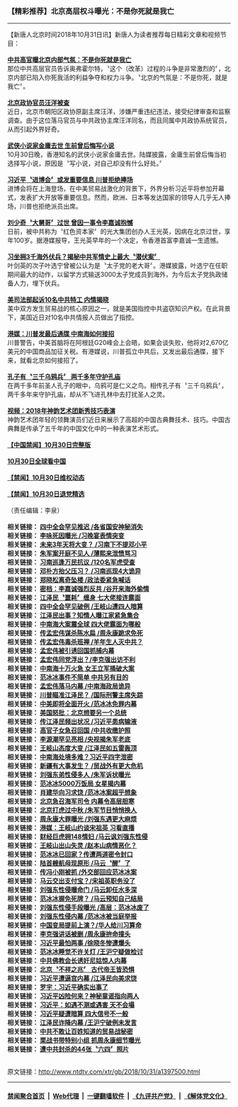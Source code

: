 ### 【精彩推荐】北京高层权斗曝光：不是你死就是我亡
------------------------

<div class="wysiwyg">
 【新唐人北京时间2018年10月31日讯】新唐人为读者推荐每日精彩文章和视频节目：
 <br/>
 <br/>
 <b>
  <a href="http://cn.ntdtv.com/xtr/b5/2018/10/31/a1397346.html">
   中共高官曝北京内部气氛：不是你死就是我亡
  </a>
 </b>
 <br/>
 那位中共高层官员告诉奥弗霍尔特，〝这个（改革）过程的斗争是非常激烈的〞，北京内部已陷入你死我活的利益争夺和权力斗争。〝北京的气氛是：不是你死，就是我亡〞。
 <br/>
 <br/>
 <b>
  <a href="http://cn.ntdtv.com/xtr/b5/2018/10/31/a1397471.html">
   北京政协官员汪洋被查
  </a>
 </b>
 <br/>
 近日，北京市朝阳区政协原副主席汪洋，涉嫌严重违纪违法，接受纪律审查和监察调查。由于这位落马官员与中共政协主席汪洋同名，而且同属中共政协系统官员，从而引起外界好奇。
 <br/>
 <br/>
 <b>
  <a href="http://cn.ntdtv.com/xtr/b5/2018/10/31/a1397469.html">
   武侠小说家金庸去世 生前曾后悔写小说
  </a>
 </b>
 <br/>
 10月30日晚，香港知名的武侠小说家金庸去世。陆媒披露，金庸生前曾后悔当初选择写小说，原因是〝写小说，对自己却没有什么好处。〞
 <br/>
 <br/>
 <b>
  <a href="http://cn.ntdtv.com/xtr/b5/2018/10/31/a1397473.html">
   习近平〝进博会〞或发重要信息 川普拒绝捧场
  </a>
 </b>
 <br/>
 进博会将在上海登场，在中美贸易战激化的背景下，外界分析习近平将参加开幕式，发表扩大开放等重要信息。然而，欧洲、日本等发达国家的领导人几乎无人捧场，川普也拒绝派员出席。
 <br/>
 <br/>
 <b>
  <a href="http://cn.ntdtv.com/xtr/b5/2018/10/31/a1397491.html">
   刘少奇〝大舅哥〞过世 曾因一事令李嘉诚抱憾
  </a>
 </b>
 <br/>
 日前，被中共称为〝红色资本家〞的光大集团创办人王光英，因病在北京过世，享年100岁。据港媒报导，王光英早年的一个决定，令香港首富李嘉诚一生遗憾。
 <br/>
 <br/>
 <b>
  <a href="http://cn.ntdtv.com/xtr/b5/2018/10/31/a1397433.html">
   习坐拥3千海外伏兵？揭秘中共军情史上最大〝潜伏案〞
  </a>
 </b>
 <br/>
 叶剑英的次子叶选宁曾被公认为是〝太子党的老大哥〞。港媒披露，叶选宁在任职期间最大的动作，以留学方式输送3000太子党成员到海外，为今后太子党执政储备人力，埋下伏兵。
 <br/>
 <br/>
 <b>
  <a href="http://cn.ntdtv.com/xtr/b5/2018/10/31/a1397442.html">
   美司法部起诉10名中共特工 内情揭晓
  </a>
 </b>
 <br/>
 美中双方发生贸易战的核心原因之一，就是美国指控中共盗窃知识产权。在此背景下，美国近日对10名中共情报人员做出了指控。
 <br/>
 <br/>
 <b>
  <a href="http://cn.ntdtv.com/xtr/b5/2018/10/31/a1397481.html">
   港媒：川普发最后通牒 中南海如何接招
  </a>
 </b>
 <br/>
 川普警告，中美首脑将在阿根廷G20峰会上会晤，如果会谈失败，他将对2,670亿美元的中国商品加征关税。有港媒说，川普孤立中共后，又发出最后通牒，接下来，就看北京如何接招了。
 <br/>
 <br/>
 <b>
  <a href="http://cn.ntdtv.com/xtr/b5/2018/10/31/a1397484.html">
   孔子有〝三千乌鸦兵〞 两千多年守护孔庙
  </a>
 </b>
 <br/>
 在两千多年前圣人孔子的眼中，乌鸦可是仁义之鸟。相传孔子有〝三千乌鸦兵〞，两千多年来守护孔庙，却从不飞进孔林中去打扰圣人之灵。
 <br/>
 <br/>
 <b>
  <a href="http://cn.ntdtv.com/xtr/b5/2018/10/31/a1397355.html">
   视频：2018年神韵艺术团新秀技巧表演
  </a>
 </b>
 <br/>
 神韵艺术团年轻的领舞演员们近日来展示了高超的中国古典舞技术、技巧。中国古典舞是传承了五千年的中国文化中的一种表演艺术形式。
 <br/>
 <br/>
 <b>
  <a href="http://cn.ntdtv.com/xtr/b5/2018/10/31/a1397417.html">
   【中国禁闻】10月30日完整版
  </a>
 </b>
 <br/>
 <br/>
 <b>
  <a href="http://cn.ntdtv.com/xtr/b5/2018/10/31/a1397388.html">
   10月30日全球看中国
  </a>
 </b>
 <br/>
 <br/>
 <b>
  <a href="http://cn.ntdtv.com/xtr/b5/2018/10/31/a1397405.html">
   【禁闻】10月30日维权动态
  </a>
 </b>
 <br/>
 <br/>
 <b>
  <a href="http://cn.ntdtv.com/xtr/b5/2018/10/31/a1397402.html">
   【禁闻】10月30日退党精选
  </a>
 </b>
 <br/>
 <br/>
 （责任编辑：李泉）
 <br/>
 <br/>
 <b>
  相关链接：
  <a href="http://cn.ntdtv.com/xtr/b5/2018/10/31/a1395986.html">
   四中全会罕见推迟 /各省国安神秘消失
  </a>
 </b>
 <br/>
 <b>
  相关链接：
  <a href="http://cn.ntdtv.com/xtr/b5/2018/10/31/a1395987.html">
   李咏死因曝光 /习晚宴表情突变
  </a>
 </b>
 <br/>
 <b>
  相关链接：
  <a href="http://cn.ntdtv.com/xtr/b5/2018/10/28/a1395988.html">
   未来3年天将大变？ /习南下不提邓小平
  </a>
 </b>
 <br/>
 <b>
  相关链接：
  <a href="http://cn.ntdtv.com/xtr/b5/2018/10/27/a1395989.html">
   朱军案开庭不见人 /薄熙来泄愤骂习
  </a>
 </b>
 <br/>
 <b>
  相关链接：
  <a href="http://cn.ntdtv.com/xtr/b5/2018/10/26/a1395990.html">
   习南巡逢万民抗议 /120名军虎受查
  </a>
 </b>
 <br/>
 <b>
  相关链接：
  <a href="http://cn.ntdtv.com/xtr/b5/2018/10/24/a1395992.html">
   邓朴方抬父压习？ /习南巡现4大诡异
  </a>
 </b>
 <br/>
 <b>
  相关链接：
  <a href="http://cn.ntdtv.com/xtr/b5/2018/10/22/a1395993.html">
   郑晓松离奇坠楼 /政法委紧急喊话
  </a>
 </b>
 <br/>
 <b>
  相关链接：
  <a href="http://cn.ntdtv.com/xtr/b5/2018/10/22/a1395994.html">
   密档：李嘉诚强烈反共 /谷开来海外偷情
  </a>
 </b>
 <br/>
 <b>
  相关链接：
  <a href="http://cn.ntdtv.com/xtr/b5/2018/10/20/a1395995.html">
   江泽民〝噩耗〞缠身 七大佬接连露面
  </a>
 </b>
 <br/>
 <b>
  相关链接：
  <a href="http://cn.ntdtv.com/xtr/b5/2018/10/19/a1394661.html">
   四中全会罕见破例 /王岐山遭四人暗算
  </a>
 </b>
 <br/>
 <b>
  相关链接：
  <a href="http://cn.ntdtv.com/xtr/b5/2018/10/18/a1394662.html">
   江泽民出事？知情人曝江家紧急集合
  </a>
 </b>
 <br/>
 <b>
  相关链接：
  <a href="http://cn.ntdtv.com/xtr/b5/2018/10/17/a1394663.html">
   中南海大案震全球 四大佬露面为哪般
  </a>
 </b>
 <br/>
 <b>
  相关链接：
  <a href="http://cn.ntdtv.com/xtr/b5/2018/10/16/a1394664.html">
   传孟宏伟谋杀陈水扁 /周永康跪求免死
  </a>
 </b>
 <br/>
 <b>
  相关链接：
  <a href="http://cn.ntdtv.com/xtr/b5/2018/10/15/a1394665.html">
   传孟宏伟毒杀班禅 /羊年生人灭中共？
  </a>
 </b>
 <br/>
 <b>
  相关链接：
  <a href="http://cn.ntdtv.com/xtr/b5/2018/10/13/a1394666.html">
   孟宏伟被引诱回国抓捕内幕
  </a>
 </b>
 <br/>
 <b>
  相关链接：
  <a href="http://cn.ntdtv.com/xtr/b5/2018/10/12/a1394667.html">
   孟宏伟同党浮出？/李克强出访不利
  </a>
 </b>
 <br/>
 <b>
  相关链接：
  <a href="http://cn.ntdtv.com/xtr/b5/2018/10/11/a1394668.html">
   中南海十万火急 女王立军捅破大案
  </a>
 </b>
 <br/>
 <b>
  相关链接：
  <a href="http://cn.ntdtv.com/xtr/b5/2018/10/10/a1394669.html">
   范冰冰事件不简单 中共另有目的
  </a>
 </b>
 <br/>
 <b>
  相关链接：
  <a href="http://cn.ntdtv.com/xtr/b5/2018/10/09/a1393620.html">
   孟宏伟落马内幕 /中南海政局诡异
  </a>
 </b>
 <br/>
 <b>
  相关链接：
  <a href="http://cn.ntdtv.com/xtr/b5/2018/10/07/a1393621.html">
   川普瞄准江泽民？ /国际刑警主席失踪
  </a>
 </b>
 <br/>
 <b>
  相关链接：
  <a href="http://cn.ntdtv.com/xtr/b5/2018/10/06/a1393622.html">
   中美即将全面开火 /范冰冰免罪内幕
  </a>
 </b>
 <br/>
 <b>
  相关链接：
  <a href="http://cn.ntdtv.com/xtr/b5/2018/10/05/a1393623.html">
   美国怒批：北京想要另一个总统
  </a>
 </b>
 <br/>
 <b>
  相关链接：
  <a href="http://cn.ntdtv.com/xtr/b5/2018/10/04/a1393624.html">
   传江泽民频出状况 /习近平患病输液
  </a>
 </b>
 <br/>
 <b>
  相关链接：
  <a href="http://cn.ntdtv.com/xtr/b5/2018/10/03/a1393625.html">
   高官子女急召回国 /中共收缴护照
  </a>
 </b>
 <br/>
 <b>
  相关链接：
  <a href="http://cn.ntdtv.com/xtr/b5/2018/10/02/a1393626.html">
   李源潮罕见亮相 /央视揭朱军老底
  </a>
 </b>
 <br/>
 <b>
  相关链接：
  <a href="http://cn.ntdtv.com/xtr/b5/2018/10/01/a1392579.html">
   王岐山态度大变 /江泽民如五雷轰顶
  </a>
 </b>
 <br/>
 <b>
  相关链接：
  <a href="http://cn.ntdtv.com/xtr/b5/2018/09/29/a1392578.html">
   中南海处境多难？习近平四字泄密
  </a>
 </b>
 <br/>
 <b>
  相关链接：
  <a href="http://cn.ntdtv.com/xtr/b5/2018/09/28/a1392577.html">
   新疆有大事发生？ /贸战外有更大危机
  </a>
 </b>
 <br/>
 <b>
  相关链接：
  <a href="http://cn.ntdtv.com/xtr/b5/2018/09/27/a1392576.html">
   刘强东弟性侵多人 /朱军诉状曝光
  </a>
 </b>
 <br/>
 <b>
  相关链接：
  <a href="http://cn.ntdtv.com/xtr/b5/2018/09/26/a1392575.html">
   范冰冰5000万饭局 女星揭内幕
  </a>
 </b>
 <br/>
 <b>
  相关链接：
  <a href="http://cn.ntdtv.com/xtr/b5/2018/09/25/a1392574.html">
   肖建华向习求饶 /范冰冰案超乎想象
  </a>
 </b>
 <br/>
 <b>
  相关链接：
  <a href="http://cn.ntdtv.com/xtr/b5/2018/09/24/a1392573.html">
   北京急召海军司令 内幕令高层胆寒
  </a>
 </b>
 <br/>
 <b>
  相关链接：
  <a href="http://cn.ntdtv.com/xtr/b5/2018/09/23/a1392572.html">
   北京打虎过中秋 /朱军节目悄悄换人
  </a>
 </b>
 <br/>
 <b>
  相关链接：
  <a href="http://cn.ntdtv.com/xtr/b5/2018/09/22/a1390754.html">
   周永康大罪曝光 /刘强东遇更大麻烦
  </a>
 </b>
 <br/>
 <b>
  相关链接：
  <a href="http://cn.ntdtv.com/xtr/b5/2018/09/21/a1390755.html">
   港媒：王岐山约谈宋祖英 习看直播
  </a>
 </b>
 <br/>
 <b>
  相关链接：
  <a href="http://cn.ntdtv.com/xtr/b5/2018/09/20/a1390756.html">
   财经巨虎拥148情妇 /马云讽刘强东性侵
  </a>
 </b>
 <br/>
 <b>
  相关链接：
  <a href="http://cn.ntdtv.com/xtr/b5/2018/09/19/a1390757.html">
   王岐山出山失灵 /赵本山病情恶化？
  </a>
 </b>
 <br/>
 <b>
  相关链接：
  <a href="http://cn.ntdtv.com/xtr/b5/2018/09/18/a1390758.html">
   范冰冰已回家？传遭两道密令封口
  </a>
 </b>
 <br/>
 <b>
  相关链接：
  <a href="http://cn.ntdtv.com/xtr/b5/2018/09/17/a1390759.html">
   陆首艘航母现原形 /马云〝醒〞了
  </a>
 </b>
 <br/>
 <b>
  相关链接：
  <a href="http://cn.ntdtv.com/xtr/b5/2018/09/16/a1390760.html">
   传冯小刚被抓 /外交部回应范冰冰案
  </a>
 </b>
 <br/>
 <b>
  相关链接：
  <a href="http://cn.ntdtv.com/xtr/b5/2018/09/15/a1390761.html">
   马云交出支付宝？/宋祖英职务没了
  </a>
 </b>
 <br/>
 <b>
  相关链接：
  <a href="http://cn.ntdtv.com/xtr/b5/2018/09/12/a1390764.html">
   刘强东性侵曝命门 /马云卸任水多深
  </a>
 </b>
 <br/>
 <b>
  相关链接：
  <a href="http://cn.ntdtv.com/xtr/b5/2018/09/11/a1390765.html">
   范冰冰握免死牌？ /马云预知自己结局
  </a>
 </b>
 <br/>
 <b>
  相关链接：
  <a href="http://cn.ntdtv.com/xtr/b5/2018/09/09/a1390767.html">
   刘强东性侵手段曝光 /高层：范冰冰废了
  </a>
 </b>
 <br/>
 <b>
  相关链接：
  <a href="http://cn.ntdtv.com/xtr/b5/2018/09/04/a1388954.html">
   刘强东性侵内幕 /范冰冰被当庭举报
  </a>
 </b>
 <br/>
 <b>
  相关链接：
  <a href="http://cn.ntdtv.com/xtr/b5/2018/09/03/a1388955.html">
   中国变局提前上演？/华人给川习算命
  </a>
 </b>
 <br/>
 <b>
  相关链接：
  <a href="http://cn.ntdtv.com/xtr/b5/2018/08/22/a1386970.html">
   李克强讲话被删 /周永康拚命撞头
  </a>
 </b>
 <br/>
 <b>
  相关链接：
  <a href="http://cn.ntdtv.com/xtr/b5/2018/08/08/a1385650.html">
   习近平最怕两事 /徐晓冬惨遭爆头
  </a>
 </b>
 <br/>
 <b>
  相关链接：
  <a href="http://cn.ntdtv.com/xtr/b5/2018/08/07/a1385651.html">
   范冰冰睡觉不许关灯 /王沪宁疑做检讨
  </a>
 </b>
 <br/>
 <b>
  相关链接：
  <a href="http://cn.ntdtv.com/xtr/b5/2018/08/04/a1385653.html">
   中共佛教会长诱奸尼姑惊人内幕
  </a>
 </b>
 <br/>
 <b>
  相关链接：
  <a href="http://cn.ntdtv.com/xtr/b5/2018/08/02/a1385655.html">
   北京〝不祥之兆〞 古代帝王皆恐惧
  </a>
 </b>
 <br/>
 <b>
  相关链接：
  <a href="http://cn.ntdtv.com/xtr/b5/2018/07/26/a1384523.html">
   习近平遭逼宫内幕 /江泽民向美求饶
  </a>
 </b>
 <br/>
 <b>
  相关链接：
  <a href="http://cn.ntdtv.com/xtr/b5/2018/07/22/a1384427.html">
   罗宇：习近平确实出事了
  </a>
 </b>
 <br/>
 <b>
  相关链接：
  <a href="http://cn.ntdtv.com/xtr/b5/2018/07/21/a1384293.html">
   习近平凶险何来？神秘童谣指向两人
  </a>
 </b>
 <br/>
 <b>
  相关链接：
  <a href="http://cn.ntdtv.com/xtr/b5/2018/07/20/a1383543.html">
   习近平：如遇不测或遇害 天不会塌
  </a>
 </b>
 <br/>
 <b>
  相关链接：
  <a href="http://cn.ntdtv.com/xtr/b5/2018/07/15/a1383548.html">
   习近平疑遭暗算 四大信号不一般
  </a>
 </b>
 <br/>
 <b>
  相关链接：
  <a href="http://cn.ntdtv.com/xtr/b5/2018/07/09/a1382760.html">
   江泽民诈降内幕 /王沪宁破例未发言
  </a>
 </b>
 <br/>
 <b>
  相关链接：
  <a href="http://cn.ntdtv.com/xtr/b5/2018/07/01/a1381591.html">
   中共不敢让百姓知道的贸易战秘密
  </a>
 </b>
 <br/>
 <b>
  相关链接：
  <a href="http://cn.ntdtv.com/xtr/b5/2018/06/22/a1380719.html">
   栗战书带特别小组 抓周永康细节曝光
  </a>
 </b>
 <br/>
 <b>
  相关链接：
  <a href="http://cn.ntdtv.com/xtr/b5/2018/06/03/a1378230.html">
   遭中共封杀的44张〝六四〞照片
  </a>
 </b>
</div>

<br/>原文链接：http://www.ntdtv.com/xtr/gb/2018/10/31/a1397500.html


------------------------
#### [禁闻聚合首页](https://github.com/gfw-breaker/banned-news/blob/master/README.md) &nbsp;|&nbsp; [Web代理](https://github.com/gfw-breaker/open-proxy/blob/master/README.md) &nbsp;|&nbsp; [一键翻墙软件](https://github.com/gfw-breaker/nogfw/blob/master/README.md) &nbsp;|&nbsp; [《九评共产党》](https://github.com/gfw-breaker/9ping.md/blob/master/README.md#九评之一评共产党是什么) &nbsp;|&nbsp; [《解体党文化》](https://github.com/gfw-breaker/jtdwh.md/blob/master/README.md#绪论)